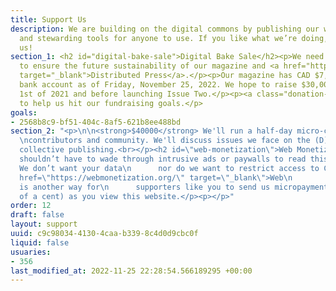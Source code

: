 ```yaml
---
title: Support Us
description: We are building on the digital commons by publishing our work freely
  and stewarding tools for anyone to use. If you like what we’re doing, consider supporting
  us!
section_1: <h2 id="digital-bake-sale">Digital Bake Sale</h2><p>We need your support
  to ensure the future sustainability of our magazine and <a href="https://distributed.press"
  target="_blank">Distributed Press</a>.</p><p>Our magazine has CAD $7,325.64 in our
  bank account as of Friday, November 25, 2022. We hope to raise $30,000 by August
  1st of 2021 and before launching Issue Two.</p><p><a class="donation-button" href="https://one.compost.digital/support-us/#support-us">Contribute</a>
  to help us hit our fundraising goals.</p>
goals:
- 2568b8c9-bf51-404c-8af5-621b8ee488bd
section_2: "<p>\n\n<strong>$40000</strong> We'll run a half-day micro-conference with
  \ncontributors and community. We'll discuss issues we face on the (D)Web \nand in
  collective publishing.<br></p><h2 id=\"web-monetization\">Web Monetization</h2><p>Readers
  shouldn’t have to wade through intrusive ads or paywalls to read this magazine.
  We don’t want your data\n      nor do we want to restrict access to COMPOST. <a
  href=\"https://webmonetization.org/\" target=\"_blank\">Web\n        Monetization</a>
  is another way for\n      supporters like you to send us micropayments (fractions
  of a cent) as you view this website.</p><p></p>"
order: 12
draft: false
layout: support
uuid: c9c98034-4130-4caa-b339-8c4d0d9cbc0f
liquid: false
usuaries:
- 356
last_modified_at: 2022-11-25 22:28:54.566189295 +00:00
---
```


